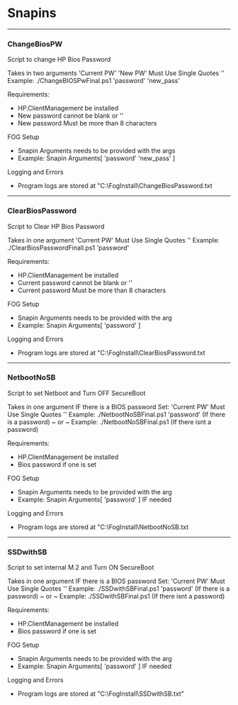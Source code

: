 # Snapins

--- 
### ChangeBiosPW
Script to change HP Bios Password

Takes in two arguments 'Current PW' 'New PW' Must Use Single Quotes ''
Example: ./ChangeBIOSPwFinal.ps1 'password' 'new_pass'

Requirements:
- HP.ClientManagement be installed
- New password cannot be blank or ''
- New password Must be more than 8 characters

FOG Setup
- Snapin Arguments needs to be provided with the args
- Example: Snapin Arguments[ 'password' 'new_pass' ]

Logging and Errors
- Program logs are stored at "C:\FogInstall\ChangeBiosPassword.txt

--- 
### ClearBiosPassword
Script to Clear HP Bios Password

Takes in one argument 'Current PW' Must Use Single Quotes ''
Example: ./ClearBiosPasswordFinall.ps1 'password'

Requirements:
- HP.ClientManagement be installed
- Current password cannot be blank or ''
- Current password Must be more than 8 characters

FOG Setup
- Snapin Arguments needs to be provided with the arg
- Example: Snapin Arguments[ 'password' ]

Logging and Errors
- Program logs are stored at "C:\FogInstall\ClearBiosPassword.txt

--- 
### NetbootNoSB
Script to set Netboot and Turn OFF SecureBoot

Takes in one argument IF there is a BIOS password Set: 'Current PW' Must Use Single Quotes ''
Example: ./NetbootNoSBFinal.ps1 'password' (If there is a password)
~ or ~
Example: ./NetbootNoSBFinal.ps1 (If there isnt a password)

Requirements:
- HP.ClientManagement be installed
- Bios password if one is set

FOG Setup
- Snapin Arguments needs to be provided with the arg
- Example: Snapin Arguments[ 'password' ] IF needed

Logging and Errors
- Program logs are stored at "C:\FogInstall\NetbootNoSB.txt

--- 
### SSDwithSB
Script to set internal M.2 and Turn ON SecureBoot

Takes in one argument IF there is a BIOS password Set: 'Current PW' Must Use Single Quotes ''
Example: ./SSDwithSBFinal.ps1 'password' (If there is a password)
~ or ~
Example: ./SSDwithSBFinal.ps1 (If there isnt a password)

Requirements:
- HP.ClientManagement be installed
- Bios password if one is set

FOG Setup
- Snapin Arguments needs to be provided with the arg
- Example: Snapin Arguments[ 'password' ] IF needed

Logging and Errors
- Program logs are stored at "C:\FogInstall\SSDwithSB.txt"


